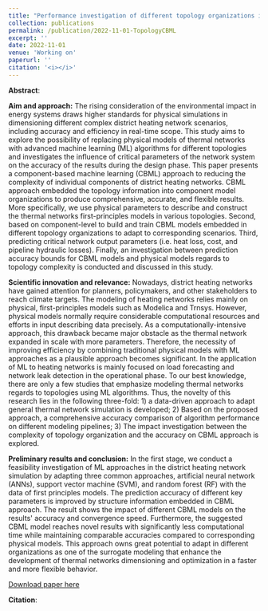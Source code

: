 ```yaml
---
title: "Performance investigation of different topology organizations in district heating systems via component-based machine learning"
collection: publications
permalink: /publication/2022-11-01-TopologyCBML
excerpt: ''
date: 2022-11-01
venue: 'Working on'
paperurl: ''
citation: '<i></i>'
---
```


**Abstract**: 

**Aim and approach:**
The rising consideration of the environmental impact in energy systems draws higher standards for physical simulations in dimensioning different complex district heating network scenarios, including accuracy and efficiency in real-time scope. This study aims to explore the possibility of replacing physical models of thermal networks with advanced machine learning (ML) algorithms for different topologies and investigates the influence of critical parameters of the network system on the accuracy of the results during the design phase. This paper presents a component-based machine learning (CBML) approach to reducing the complexity of individual components of district heating networks. CBML approach embedded the topology information into component model organizations to produce comprehensive, accurate, and flexible results. More specifically, we use physical parameters to describe and construct the thermal networks first-principles models in various topologies. Second, based on component-level to build and train CBML models embedded in different topology organizations to adapt to corresponding scenarios. Third, predicting critical network output parameters (i.e. heat loss, cost, and pipeline hydraulic losses). Finally, an investigation between prediction accuracy bounds for CBML models and physical models regards to topology complexity is conducted and discussed in this study.

**Scientific innovation and relevance:**
Nowadays, district heating networks have gained attention for planners, policymakers, and other stakeholders to reach climate targets. The modeling of heating networks relies mainly on physical, first-principles models such as Modelica and Trnsys. However, physical models normally require considerable computational resources and efforts in input describing data precisely. As a computationally-intensive approach, this drawback became major obstacle as the thermal network expanded in scale with more parameters. Therefore, the necessity of improving efficiency by combining traditional physical models with ML  approaches as a plausible approach becomes significant. 
In the application of ML to heating networks is mainly focused on load forecasting and network leak detection in the operational phase. To our best knowledge, there are only a few studies that emphasize modeling thermal networks regards to topologies using ML algorithms. Thus, the novelty of this research lies in the following three-fold: 1) a data-driven approach to adapt general thermal network simulation is developed; 2) Based on the proposed approach, a comprehensive accuracy comparison of algorithm performance on different modeling pipelines; 3) The impact investigation between the complexity of topology organization and the accuracy on CBML approach is explored.

**Preliminary results and conclusion:**
In the first stage, we conduct a feasibility investigation of ML approaches in the district heating network simulation by adapting three common approaches, artificial neural network (ANNs), support vector machine (SVM), and random forest (RF) with the data of first principles models. The prediction accuracy of different key parameters is improved by structure information embedded in CBML approach. The result shows the impact of different CBML models on the results' accuracy and convergence speed. Furthermore, the suggested CBML model reaches novel results with significantly less computational time while maintaining comparable accuracies compared to corresponding physical models. This approach owns great potential to adapt in different organizations as one of the surrogate modeling that enhance the development of thermal networks dimensioning and optimization in a faster and more flexible behavior. 

[Download paper here]()

**Citation**:<i></i>
